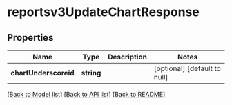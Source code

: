 # reportsv3UpdateChartResponse

## Properties
Name | Type | Description | Notes
------------ | ------------- | ------------- | -------------
**chartUnderscoreid** | **string** |  | [optional] [default to null]

[[Back to Model list]](../README.md#documentation-for-models) [[Back to API list]](../README.md#documentation-for-api-endpoints) [[Back to README]](../README.md)



